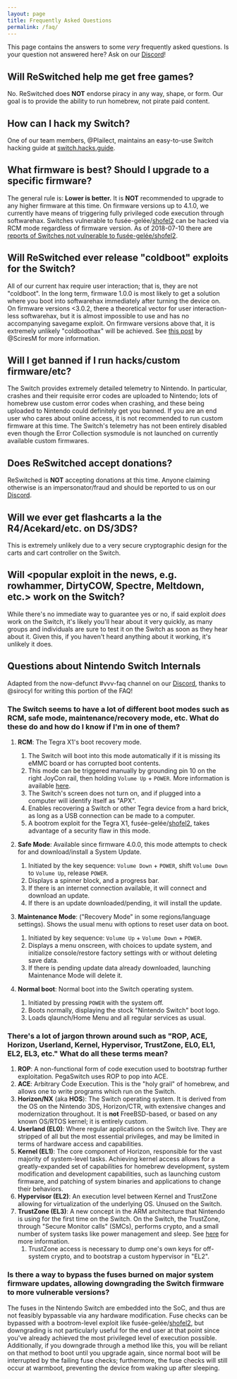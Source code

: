 ```yaml
---
layout: page
title: Frequently Asked Questions
permalink: /faq/
---
```


This page contains the answers to some *very* frequently asked questions. Is your question not answered here? Ask on our <a href="{{ site.baseurl }}/discord">Discord</a>!

## Will ReSwitched help me get free games?

No. ReSwitched does **NOT** endorse piracy in any way, shape, or form. Our goal is to provide the ability to run homebrew, not pirate paid content.

## How can I hack my Switch?

One of our team members, @Plailect, maintains an easy-to-use Switch hacking guide at [switch.hacks.guide](https://switch.hacks.guide/).

## What firmware is best? Should I upgrade to a specific firmware?

The general rule is: **Lower is better.** It is **NOT** recommended to upgrade to any higher firmware at this time. On firmware versions up to 4.1.0, we currently have means of triggering fully privileged code execution through softwarehax. Switches vulnerable to fusée-gelée/[shofel2](https://github.com/fail0verflow/shofel2) can be hacked via RCM mode regardless of firmware version. As of 2018-07-10 there are [reports of Switches not vulnerable to fusée-gelée/shofel2](https://twitter.com/SciresM/status/1016724847504736256).

## Will ReSwitched ever release "coldboot" exploits for the Switch?

All of our current hax require user interaction; that is, they are not "coldboot". In the long term, firmware 1.0.0 is most likely to get a solution where you boot into softwarehax immediately after turning the device on. On firmware versions <3.0.2, there a theoretical vector for user interaction-less softwarehax, but it is almost impossible to use and has no accompanying savegame exploit. On firmware versions above that, it is extremely unlikely "coldboothax" will be achieved. See [this post](https://i.imgur.com/aeh6OAa.png) by @SciresM for more information.

## Will I get banned if I run hacks/custom firmware/etc?

The Switch provides extremely detailed telemetry to Nintendo. In particular, crashes and their requisite error codes are uploaded to Nintendo; lots of homebrew use custom error codes when crashing, and these being uploaded to Nintendo could definitely get you banned. If you are an end user who cares about online access, it is not recommended to run custom firmware at this time. The Switch's telemetry has not been entirely disabled even though the Error Collection sysmodule is not launched on currently available custom firmwares.

## Does ReSwitched accept donations?

ReSwitched is **NOT** accepting donations at this time. Anyone claiming otherwise is an impersonator/fraud and should be reported to us on our <a href="{{ site.baseurl }}/discord">Discord</a>.

## Will we ever get flashcarts a la the R4/Acekard/etc. on DS/3DS?

This is extremely unlikely due to a very secure cryptographic design for the carts and cart controller on the Switch. 

## Will <popular exploit in the news, e.g. rowhammer, DirtyCOW, Spectre, Meltdown, etc.> work on the Switch?

While there's no immediate way to guarantee yes or no, if said exploit *does* work on the Switch, it's likely you'll hear about it very quickly, as many groups and individuals are sure to test it on the Switch as soon as they hear about it. Given this, if you haven't heard anything about it working, it's unlikely it does.

## Questions about Nintendo Switch Internals 

Adapted from the now-defunct #vvv-faq channel on our <a href="{{ site.baseurl }}/discord">Discord</a>, thanks to @sirocyl for writing this portion of the FAQ!

### The Switch seems to have a lot of different boot modes such as RCM, safe mode, maintenance/recovery mode, etc. What do these do and how do I know if I'm in one of them?

1. **RCM**: The Tegra X1's boot recovery mode.
   1. The Switch will boot into this mode automatically if it is missing its eMMC board or has corrupted boot contents.
   1. This mode can be triggered manually by grounding pin 10 on the right JoyCon rail, then holding `Volume Up` + `POWER`. More information is available [here](https://xghostboyx.github.io/RCM-Guide).
   1. The Switch's screen does not turn on, and if plugged into a computer will identify itself as "APX".
   1. Enables recovering a Switch or other Tegra device from a hard brick, as long as a USB connection can be made to a computer.
   1. A bootrom exploit for the Tegra X1, fusée-gelée/[shofel2](https://github.com/fail0verflow/shofel2), takes advantage of a security flaw in this mode.

1. **Safe Mode**: Available since firmware 4.0.0, this mode attempts to check for and download/install a System Update.
   1. Initiated by the key sequence: `Volume Down` + `POWER`, shift `Volume Down` to `Volume Up`, release `POWER`.
   1. Displays a spinner block, and a progress bar.
   1. If there is an internet connection available, it will connect and download an update.
   1. If there is an update downloaded/pending, it will install the update.

1. **Maintenance Mode**: ("Recovery Mode" in some regions/language settings). Shows the usual menu with options to reset user data on boot.
   1. Initiated by key sequence: `Volume Up` + `Volume Down` + `POWER`.
   1. Displays a menu onscreen, with choices to update system, and initialize console/restore factory settings with or without deleting save data.
   1. If there is pending update data already downloaded, launching Maintenance Mode will delete it.

1. **Normal boot**: Normal boot into the Switch operating system.
   1. Initiated by pressing `POWER` with the system off.
   1. Boots normally, displaying the stock "Nintendo Switch" boot logo.
   1. Loads qlaunch/Home Menu and all regular services as usual.

### There's a lot of jargon thrown around such as "ROP, ACE, Horizon, Userland, Kernel, Hypervisor, TrustZone, EL0, EL1, EL2, EL3, etc." What do all these terms mean?

1. **ROP**: A non-functional form of code execution used to bootstrap further exploitation. PegaSwitch uses ROP to pop into ACE.
1. **ACE**: Arbitrary Code Execution. This is the "holy grail" of homebrew, and allows one to write programs which run on the Switch.
1. **Horizon/NX** (aka **HOS**): The Switch operating system. It is derived from the OS on the Nintendo 3DS, Horizon/CTR, with extensive changes and modernization throughout. It is **not** FreeBSD-based, or based on any known OS/RTOS kernel; it is entirely custom.
1. **Userland (EL0)**: Where regular applications on the Switch live. They are stripped of all but the most essential privileges, and may be limited in terms of hardware access and capabilities.
1. **Kernel (EL1)**: The core component of Horizon, responsible for the vast majority of system-level tasks. Achieving kernel access allows for a greatly-expanded set of capabilities for homebrew development, system modification and development capabilities, such as launching custom firmware, and patching of system binaries and applications to change their behaviors.
1. **Hypervisor (EL2)**: An execution level between Kernel and TrustZone allowing for virtualization of the underlying OS. Unused on the Switch.
1. **TrustZone (EL3)**: A new concept in the ARM architecture that Nintendo is using for the first time on the Switch. On the Switch, the TrustZone, through "Secure Monitor calls" (SMCs), performs crypto, and a small number of system tasks like power management and sleep. See [here](https://www.arm.com/products/security-on-arm/trustzone) for more information. 
   1. TrustZone access is necessary to dump one's own keys for off-system crypto, and to bootstrap a custom hypervisor in "EL2". 

### Is there a way to bypass the fuses burned on major system firmware updates, allowing downgrading the Switch firmware to more vulnerable versions?

The fuses in the Nintendo Switch are embedded into the SoC, and thus are not feasibly bypassable via any hardware modification. Fuse checks can be bypassed with a bootrom-level exploit like fusée-gelée/[shofel2](https://github.com/fail0verflow/shofel2), but downgrading is not particularly useful for the end user at that point since you've already achieved the most privileged level of execution possible. Additionally, if you downgrade through a method like this, you will be reliant on that method to boot until you upgrade again, since normal boot will be interrupted by the failing fuse checks; furthermore, the fuse checks will still occur at warmboot, preventing the device from waking up after sleeping.
